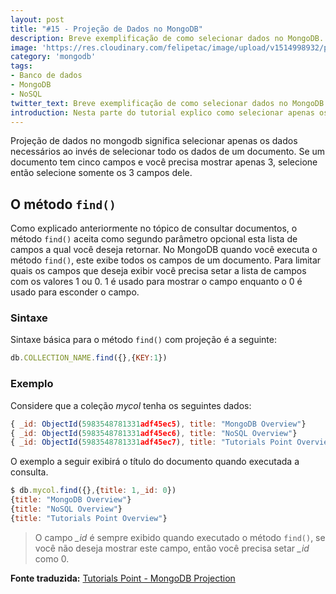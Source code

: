 ```yaml
---
layout: post
title: "#15 - Projeção de Dados no MongoDB"
description: Breve exemplificação de como selecionar dados no MongoDB.
image: 'https://res.cloudinary.com/felipetac/image/upload/v1514998932/projection_py1ngi.png'
category: 'mongodb'
tags:
- Banco de dados
- MongoDB
- NoSQL
twitter_text: Breve exemplificação de como selecionar dados no MongoDB.
introduction: Nesta parte do tutorial explico como selecionar apenas os dados necessários à consulta.
---
```

Projeção de dados no mongodb significa selecionar apenas os dados necessários ao invés de selecionar todo os dados de um documento. Se um documento tem cinco campos e você precisa mostrar apenas 3, selecione então selecione somente os 3 campos dele.

## O método ```find()```

Como explicado anteriormente no tópico de consultar documentos, o método ```find()``` aceita como segundo parâmetro opcional esta lista de campos a qual você deseja retornar. No MongoDB quando você executa o método ```find()```, este exibe todos os campos de um documento. Para limitar quais os campos que deseja exibir você precisa setar a lista de campos com os valores 1 ou 0. 1 é usado para mostrar o campo enquanto o 0 é usado para esconder o campo.

### Sintaxe

Sintaxe básica para o método ```find()``` com projeção é a seguinte:

```js
db.COLLECTION_NAME.find({},{KEY:1})
```
### Exemplo

Considere que a coleção *mycol* tenha os seguintes dados:

```js
{ _id: ObjectId(5983548781331adf45ec5), title: "MongoDB Overview"}
{ _id: ObjectId(5983548781331adf45ec6), title: "NoSQL Overview"}
{ _id: ObjectId(5983548781331adf45ec7), title: "Tutorials Point Overview"}
```

O exemplo a seguir exibirá o título do documento quando executada a consulta.

```js
$ db.mycol.find({},{title: 1,_id: 0})
{title: "MongoDB Overview"}
{title: "NoSQL Overview"}
{title: "Tutorials Point Overview"}
```

> O campo *_id* é sempre exibido quando executado o método ```find()```, se você não deseja mostrar este campo, então você precisa setar *_id* como 0.

**Fonte traduzida:** [Tutorials Point - MongoDB Projection](http://www.tutorialspoint.com/mongodb/mongodb_projection.htm)
